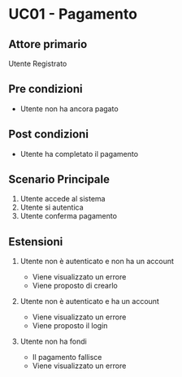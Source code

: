 # UC01 - Pagamento

## Attore primario
Utente Registrato

## Pre condizioni
- Utente non ha ancora pagato

## Post condizioni
- Utente ha completato il pagamento

## Scenario Principale
1. Utente accede al sistema
2. Utente si autentica
3. Utente conferma pagamento

## Estensioni
1. Utente non è autenticato e non ha un account
    - Viene visualizzato un errore
    - Viene proposto di crearlo

2. Utente non è autenticato e ha un account
    - Viene visualizzato un errore
    - Viene proposto il login

3. Utente non ha fondi
    - Il pagamento fallisce
    - Viene visualizzato un errore
